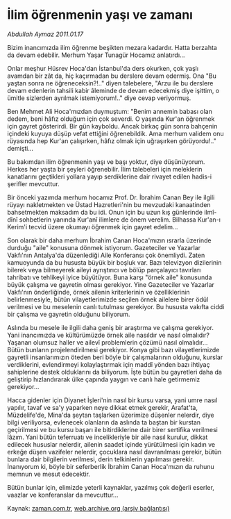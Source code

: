 # İlim öğrenmenin yaşı ve zamanı

*Abdullah Aymaz 2011.01.17*

<td class="columnist-detail">
<p>Bizim inancımızda ilim öğrenme beşikten mezara kadardır. Hatta berzahta da devam edebilir. Merhum Yaşar Tunagür Hocamız anlatırdı...</p>
<p>
<div id="haberMetinDiv">
<p>Onlar meşhur Hüsrev Hoca'dan İstanbul'da ders okurken, çok yaşlı avamdan bir zât da, hiç kaçırmadan bu derslere devam edermiş. Ona "Bu yaştan sonra ne öğreneceksin?!.." diyen talebelere, "Arzu ile bu derslere devam edenlerin tahsili kabir âleminde de devam edecekmiş diye işittim, o ümitle sizlerden ayrılmak istemiyorum!.." diye cevap veriyormuş.
<p>Ben Mehmet Ali Hoca'mızdan duymuştum: "Benim annemin babası olan dedem, beni hâfız olduğum için çok severdi. O yaşında Kur'an öğrenmek için gayret gösterirdi. Bir gün kayboldu. Ancak birkaç gün sonra bahçenin içindeki kuyuya düşüp vefat ettiğini öğrenebildik. Ama merhum validem onu rüyasında hep Kur'an çalışırken, hâfız olmak için uğraşırken görüyordu!.." demişti...
<p>Bu bakımdan ilim öğrenmenin yaşı ve başı yoktur, diye düşünüyorum. Herkes her yaşta bir şeyleri öğrenebilir. İlim talebeleri için meleklerin kanatlarını geçtikleri yollara yayıp serdiklerine dair rivayet edilen hadis-i şerifler mevcuttur.
<p>Bir önceki yazımda merhum hocamız Prof. Dr. İbrahim Canan Bey ile ilgili rüyayı nakletmekten ve Üstad Hazretleri'nin bu mevzudaki kanaatinden bahsetmekten maksadım da bu idi. Onun için bu uzun kış günlerinde ilmî-dînî sohbetlerin yanında Kur'anî ilimlere de önem verelim. Bilhassa Kur'an-ı Kerim'i tecvid üzere okumayı öğrenmek için gayret edelim...
<p>Son olarak bir daha merhum İbrahim Canan Hoca'mızın ısrarla üzerinde durduğu "aile" konusuna dönmek istiyorum. Gazeteciler ve Yazarlar Vakfı'nın Antalya'da düzenlediği Aile Konferansı çok önemliydi. Zaten kamuoyunda da bu hususta büyük bir boşluk var. Bazı televizyon dizilerinin bilerek veya bilmeyerek aileyi ayrıştırıcı ve bölüp parçalayıcı tavırları tahribatı ve tehlikeyi iyice büyütüyor. Buna karşı "örnek aile" konusunda büyük çalışma ve gayretin olması gerekiyor. Yine Gazeteciler ve Yazarlar Vakfı'nın önderliğinde, örnek ailenin kriterlerinin ve özelliklerinin belirlenmesiyle, bütün vilayetlerimizde seçilen örnek ailelere birer ödül verilmesi ve bu meselenin canlı tutulması gerekiyor. Bu hususta vakıfta ciddi bir çalışma ve gayretin olduğunu biliyorum.
<p>Aslında bu mesele ile ilgili daha geniş bir araştırma ve çalışma gerekiyor. Yani inancımızda ve kültürümüzde örnek aile nasıldır ve nasıl olmalıdır? Yaşanan olumsuz haller ve ailevî problemlerin çözümü nasıl olmalıdır... Bütün bunların projelendirilmesi gerekiyor. Konya gibi bazı vilayetlerimizde gayretli insanlarımızın öteden beri böyle bir çalışmalarının olduğunu, kurslar verdiklerini, evlendirmeyi kolaylaştırmak için maddî yönden bazı ihtiyaç sahiplerine destek olduklarını da biliyorum. İşte bütün bu gayretleri daha da geliştirip hızlandırarak ülke çapında yaygın ve canlı hale getirmemiz gerekiyor...
<p>Hacca gidenler için Diyanet İşleri'nin nasıl bir kursu varsa, yani umre nasıl yapılır, tavaf ve sa'y yaparken neye dikkat etmek gerekir, Arafat'ta, Müzdelife'de, Mina'da şeytan taşlarken üzerimize düşenler nelerdir, diye bilgi veriliyorsa, evlenecek olanların da aslında ta baştan bir kurstan geçirilmesi ve bu kursu başarı ile bitirdiklerine dair birer sertifika verilmesi lâzım. Yani bütün teferruatı ve incelikleriyle bir aile nasıl kurulur, dikkat edilecek hususlar nelerdir, ailenin saadet içinde yürütülmesi için kadın ve erkeğe düşen vazifeler nelerdir, çocuklara nasıl davranılması gerekir, bütün bunlara dair bilgilerin verilmesi, derin telkinlerin yapılması gerekir. İnanıyorum ki, böyle bir seferberlik İbrahim Canan Hoca'mızın da ruhunu memnun ve mesut edecektir.
<p>Bütün bunlar için, elimizde yeterli kaynaklar, yazılmış çok değerli eserler, vaazlar ve konferanslar da mevcuttur... </p></p></p></p></p></p></p></p></div>
</p>
<a href="http://web.archive.org/web/20110122074958/mailto:/">
</a></td>

Kaynak: [zaman.com.tr](http://zaman.com.tr/yazar.do?yazino=1079978), [web.archive.org (arşiv bağlantısı)](http://web.archive.org/web/20110122074958/http://www.zaman.com.tr:80/yazar.do?yazino=1079978)
